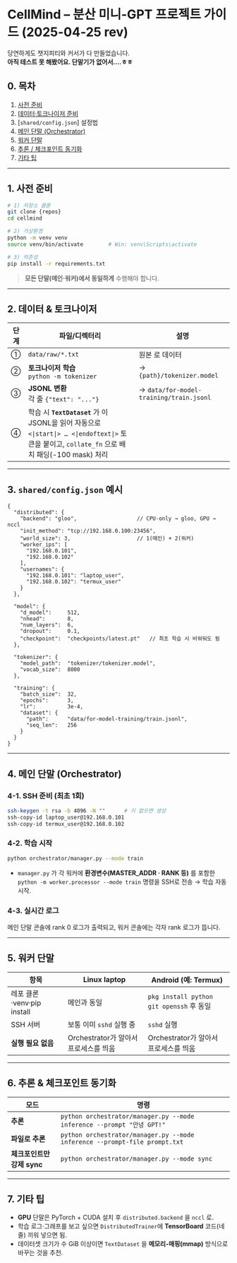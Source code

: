 # CellMind – **분산 미니-GPT** 프로젝트 가이드 (2025-04-25 rev)

당연하게도 챗지피티와 커서가 다 만들었습니다.   
**아직 테스트 못 해봤어요. 단말기가 없어서....ㅎㅎ**

## 0. 목차
1. [사전 준비](#prereq)  
2. [데이터·토크나이저 준비](#data)  
3. [`shared/config.json`] 설정법  
4. [메인 단말 (Orchestrator)](#orch)  
5. [워커 단말](#worker)  
6. [추론 / 체크포인트 동기화](#infer-sync)  
7. [기타 팁](#tips)  

---

<a name="prereq"></a>
## 1. 사전 준비

```bash
# 1) 저장소 클론
git clone {repos}
cd cellmind

# 2) 가상환경
python -m venv venv
source venv/bin/activate        # Win: venv\Scripts\activate

# 3) 의존성
pip install -r requirements.txt
```

> **모든 단말(메인·워커)에서 동일하게** 수행해야 합니다.

---

<a name="data"></a>
## 2. 데이터 & 토크나이저

| 단계 | 파일/디렉터리                                                                                                                | 설명                                     |
|------|------------------------------------------------------------------------------------------------------------------------|----------------------------------------|
| ① | `data/raw/*.txt`                                                                                                       | 원본 로 데이터                               |
| ② | **토크나이저 학습**<br>`python -m tokenizer`                                                                                  | → `{path}/tokenizer.model`             |
| ③ | **JSONL 변환**<br>각 줄 `{"text": "..."} `                                                                                 | → `data/for-model-training/train.jsonl` |
| ④ | 학습 시 **`TextDataset`** 가 이 JSONL을 읽어 자동으로 `<\|start\|> … <\|endoftext\|>` 토큰을 붙이고, `collate_fn` 으로 배치 패딩(-100 mask) 처리 |

---

## 3. `shared/config.json` 예시

```jsonc
{
  "distributed": {
    "backend": "gloo",                   // CPU-only → gloo, GPU → nccl
    "init_method": "tcp://192.168.0.100:23456",
    "world_size": 3,                     // 1(메인) + 2(워커)
    "worker_ips": [
      "192.168.0.101",
      "192.168.0.102"
    ],
    "usernames": {
      "192.168.0.101": "laptop_user",
      "192.168.0.102": "termux_user"
    }
  },

  "model": {
    "d_model":     512,
    "nhead":       8,
    "num_layers":  6,
    "dropout":     0.1,
    "checkpoint":  "checkpoints/latest.pt"   // 최초 학습 시 비워둬도 됨
  },

  "tokenizer": {
    "model_path":  "tokenizer/tokenizer.model",
    "vocab_size":  8000
  },

  "training": {
    "batch_size":  32,
    "epochs":      3,
    "lr":          3e-4,
    "dataset": {
      "path":      "data/for-model-training/train.jsonl",
      "seq_len":   256
    }
  }
}
```

---

<a name="orch"></a>
## 4. 메인 단말 (Orchestrator)

### 4-1. SSH 준비 (최초 1회)
```bash
ssh-keygen -t rsa -b 4096 -N ""      # 키 없으면 생성
ssh-copy-id laptop_user@192.168.0.101
ssh-copy-id termux_user@192.168.0.102
```

### 4-2. 학습 시작
```bash
python orchestrator/manager.py --mode train
```
* `manager.py` 가 각 워커에 **환경변수(MASTER_ADDR · RANK 등)** 를 포함한
  `python -m worker.processor --mode train` 명령을 SSH로 전송 → 학습 자동 시작.

### 4-3. 실시간 로그
메인 단말 콘솔에 rank 0 로그가 출력되고, 워커 콘솔에는 각자 rank 로그가 뜹니다.

---

<a name="worker"></a>
## 5. 워커 단말

| 항목 | Linux laptop | Android (예: Termux) |
|------|-------------|-----------------------|
| 레포 클론·venv·pip install | 메인과 동일 | ```pkg install python git openssh``` 후 동일 |
| SSH 서버 | 보통 이미 `sshd` 실행 중 | ```sshd``` 실행 |
| **실행 필요 없음** | Orchestrator가 알아서 프로세스를 띄움 | Orchestrator가 알아서 프로세스를 띄움 |

---

<a name="infer-sync"></a>
## 6. 추론 & 체크포인트 동기화

| 모드 | 명령 |
|------|------|
| **추론** | `python orchestrator/manager.py --mode inference --prompt "안녕 GPT!"` |
| **파일로 추론** | `python orchestrator/manager.py --mode inference --prompt-file prompt.txt` |
| **체크포인트만 강제 sync** | `python orchestrator/manager.py --mode sync` |

---

<a name="tips"></a>
## 7. 기타 팁

* **GPU** 단말은 PyTorch + CUDA 설치 후 `distributed.backend` 을 `nccl` 로.  
* 학습 로그·그래프를 보고 싶으면 `DistributedTrainer`에 **TensorBoard** 코드(네 줄) 끼워 넣으면 됨.  
* 데이터셋 크기가 수 GiB 이상이면 `TextDataset` 을 **메모리-매핑(mmap)** 방식으로 바꾸는 것을 추천.  
